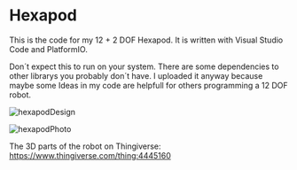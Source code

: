 # Hexapod
This is the code for my 12 + 2 DOF Hexapod. It is written with Visual Studio Code and PlatformIO.

Don´t expect this to run on your system. There are some dependencies to other librarys you probably don´t have. 
I uploaded it anyway because maybe some Ideas in my code are helpfull for others programming a 12 DOF robot.

![hexapodDesign](https://github.com/hartmann1301/Hexapod/HexaFrontLeft.PNG)

![hexapodPhoto](https://github.com/hartmann1301/Hexapod/HexaBackside.JPG)

The 3D parts of the robot on Thingiverse:
https://www.thingiverse.com/thing:4445160

